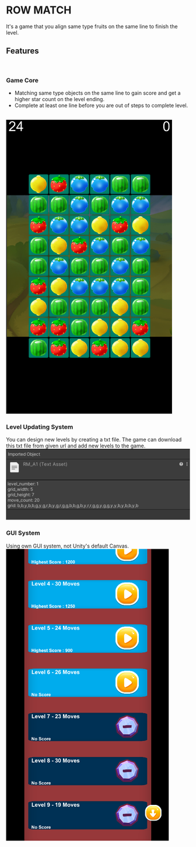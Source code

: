 # ROW MATCH
It's a game that you align same type fruits on the same line to finish the level.
<br />
## Features
<br />

### Game Core
- Matching same type objects on the same line to gain score and get a higher star count on the level ending. <br />
- Complete at least one line before you are out of steps to complete level.
  
<br /> ![Image 1](rowMatch_Game.PNG) <br />

### Level Updating System
You can design new levels by creating a txt file. The game can download this txt file from given url and add new levels to the game.
<br /> ![Image 2](rowMatch_LevelFileSample.PNG) <br />

### GUI System
Using own GUI system, not Unity's default Canvas.
<br /> ![Image 3](rowMatch_Menu.PNG)
